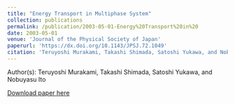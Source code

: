 ```yaml
---
title: "Energy Transport in Multiphase System"
collection: publications
permalink: /publication/2003-05-01-Energy%20Transport%20in%20
date: 2003-05-01
venue: 'Journal of the Physical Society of Japan'
paperurl: 'https://dx.doi.org/10.1143/JPSJ.72.1049'
citation: 'Teruyoshi Murakami, Takashi Shimada, Satoshi Yukawa, and Nobuyasu Ito, Energy Transport in Multiphase System, Journal of the Physical Society of Japan, <b>72</b>, 1049-1056, (2003)'
---
```


Author(s): Teruyoshi Murakami, Takashi Shimada, Satoshi Yukawa, and Nobuyasu Ito


<a href='https://dx.doi.org/10.1143/JPSJ.72.1049'>Download paper here</a>
